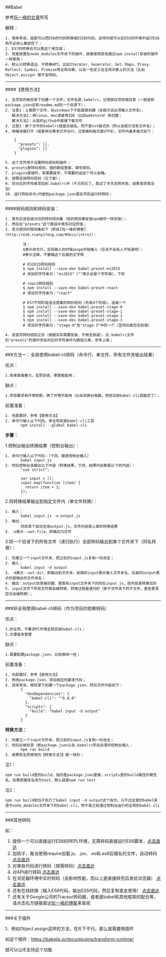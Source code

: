 ﻿##Babel

参考[阮一峰的文章](http://es6.ruanyifeng.com/#docs/intro)所写

解释：

    1. 简单来说，就是可以把ES6的代码转换成ES5的代码，这样你就可以在ES5的环境中运行ES6而不必担心兼容性了；
    2. ES7的转换也可以靠这个来完成；
    3. 其是放置在node_modules文件夹下的插件，就像使用其他通过npm install安装的插件一样使用；
    4. 默认只转换语法，不转换API。比如Iterator、Generator、Set、Maps、Proxy、Reflect、Symbol、Promise等全局对象，以及一些定义在全局对象上的方法（比如Object.assign）都不会转码。

---
####【使用方法】

    1. 在项目的根目录下创建一个文件，文件名是.babelrc，记得放在项目根目录（一般是和package.json还有readme.md同一个目录下）；
    2. 注意1：上面那个文件，在windows下不能直接创建（会提示说必须输入文件名），  
       解决方法1：用linux、mac或者用IDE（比如webstorm）来创建；
       解决方法2：从我的github中直接下载文件
    3. 注意2：那个文件的babelrc就是后缀名，而不是txt格式的（所以会提示没有文件名）；
    4. 用编译器打开（或者用记事本打开也行，注意编码格式是UTF8），文件内基本格式如下：

        {
          "presets": [],
          "plugins": []
        }
        
    5. 这个文件用于设置转码规则和插件；
    6. presets是转码规则，值的数组里面，填写规则。
    7. plugins是插件，有需要就写，不需要的话这个可以省略。
    8. 按需安装转码规则（见下面）；
    9. 将对应的字符串添加到.babelrc中（千万别忘了，我试了半天总转失败，结果发现我没加）
    10. 运行转码命令/内嵌到package.json里在项目运行时转码；

---
####转码规则和转码安装：

    1. 首先应该安装对应的转码规则集（他的规则像安装npm插件一样安装）；
    2. 然后在"presets"这个数组中填写对应的值；
    3. 官方提供的规则集如下（转自[阮一峰的博客](http://es6.ruanyifeng.com/#docs/intro)）：
    
            注：
            $表示命令行，实际输入的时候从npm开始输入（应该不会有人不知道吧）；
            #表示注释，不要输这个后面的文字啊
            
            # ES2015转码规则
            $ npm install --save-dev babel-preset-es2015
            # 添加的字符串为："es2015"（""表示这是个字符串），下同
            
            # react转码规则
            $ npm install --save-dev babel-preset-react
            # 添加的字符串为："react"
            
            # ES7不同阶段语法提案的转码规则（共有4个阶段），选装一个
            $ npm install --save-dev babel-preset-stage-0
            $ npm install --save-dev babel-preset-stage-1
            $ npm install --save-dev babel-preset-stage-2
            $ npm install --save-dev babel-preset-stage-3
            # 添加的字符串为："stage-0"至"stage-3"中的一个（显然后面包含前面）
            
    4. 安装完转码规则之后（根据实际需要安装，不用全部装），在.babelrc文件的"presets"的值中添加对应的字符串作为数组元素，参考上面；

---

###方法一：全局使用babel-cli转码（命令行、单文件、所有文件夹输出结果）

优点：

    1.简单直接暴力，全局安装，哪里都能用；
    
缺点：

    1.项目要求有环境依赖，换了环境不能用（比如说换台电脑，但他没装babel-cli就尴尬了）；

前置准备：

    1. 先配置好，参考【使用方法】
    2. 命令行输入以下代码，来全局安装babel-cli工具
           npm install --global babel-cli
           
**步骤：**

1.控制台输出转换结果（控制台输出）：

    1. 命令行输入以下代码：（下同，都是控制台输入）
           babel input.js
    2. 然后控制台会输出以下内容（转换结果，下同，结果内容都是以下的内容）：
           "use strict";
           
           var input = [];
           input.map(function (item) {
             return item + 1;
           });
           
2.将转换结果输出到指定文件内（单文件转换）：

    1. 输入：
           babel input.js -o output.js
    2. 输出：
           同目录下自动生成output.js，文件内容是上面的转换结果
    3. -o表示--out-file，即输出为文件
           
3.将一个目录下的所有文件（递归执行）全部转码输出到某个文件夹下（同名转换）：

    1. 先建立一个input文件夹，把之前的input.js复制一份进去；
    2. 输入：
           babel input -d output
    3. -d表示--out-dir，即输出到文件夹，前面的input表示输入文件夹名，后面的output表示的是输出的文件夹名；
    4. 输出：output目录被创建，里面有input文件夹下的同名input.js，但内容是转换后的
    5. input文件下所有文件都会被转换，转换过程是递归的（即子文件夹下的子文件，甚至更深层也会被转换）；

---

###非全局使用babel-cli转码（作为项目的依赖转码）

优点：

    1.非全局，不要求PC环境全局安装babel-cli；
    2.方便版本管理
    
缺点：

    1.需要配置package.json，比较麻烦一些；
    
前置准备：

    1. 先配置好，参考【使用方法】
    2. 修改package.json，添加相应的脚本代码；
    3. 具体来说，根目录下创建一个package.json，然后文件内容如下：
           {
             "devDependencies": {
               "babel-cli": "^6.0.0"
             },
             "scripts": {
               "build": "babel input -d output"
             }
           }
           
**转换方法：**

```
1. 先建立一个input文件夹，把之前的input.js复制一份进去；
2. 然后在根目录（即package.json以及.babelrc所在目录的控制台输入：
       npm run build
3. 效果和全局使用的【转换方法3】是一样的；
```

注1：

    npm run build里的build，指的是package.json里面，scripts里的build属性的属性名，如果把属性名改为test，那么就是npm run test

注2：

    npm run build相当于执行了babel input -d output这个指令。只不过这里的babel来源于node_modules文件夹下的babel-cli，而不是之前通过控制台运行的全局的babel-cli

---

###其他转码

如：

1. 提供一个可以直接运行ES6的REPL环境，无需转码直接运行ES6脚本，[点击直达](http://es6.ruanyifeng.com/#docs/intro#babel-node)
2. 加钩子，每当使用require加载.js、.jsx、.es和.es6后缀名的文件，自动转码[点击直达](http://es6.ruanyifeng.com/#docs/intro#babel-register)
3. 对某些代码进行转码（按需转码）[点击直达](http://es6.ruanyifeng.com/#docs/intro#babel-core)
4. 对API进行转码 [点击直达](http://es6.ruanyifeng.com/#docs/intro#babel-polyfill)
5. 在浏览器环境中实时转码（会影响性能，而以上是直接转完后发给浏览器） [点击直达](http://es6.ruanyifeng.com/#docs/intro#http://es6.ruanyifeng.com/#docs/intro#浏览器环境)
6. 还有在线转换（输入ES6代码，输出ES5代码，然后复制拿走使用） [点击直达](https://babeljs.io/repl/#?babili=false&evaluate=true&lineWrap=false&presets=es2015%2Creact%2Cstage-2&code=let%20input%20%3D%20%5B%5D%3B%0D%0Ainput.map(item%20%3D%3E%20item%20%2B%201)%3B)
7. 还有关于Google公司的Traceur转码器，或者是babel和其他框架的配合等，请点击右方链接直达[阮一峰的博客](http://es6.ruanyifeng.com/#docs/intro#与其他工具的配合)来查阅

---

###关于插件

1、例如Object.assign这样的方法，在IE下不行。那么就需要用插件

如这个插件：https://babeljs.io/docs/plugins/transform-runtime/

就可以让IE支持这个功能